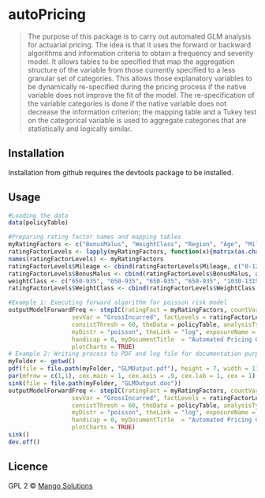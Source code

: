 # autoPricing

> The purpose of this package is to carry out automated GLM
    analysis for actuarial pricing. The idea is that it uses the
    forward or backward algorithms and information criteria to obtain a
    frequency and severity model. It allows tables to be specified that
    map the aggregation structure of the variable from those currently
    specified to a less granular set of categories. This allows those
    explanatory variables to be dynamically re-specified during the
    pricing process if the native variable does not improve the fit of
    the model. The re-specification of the variable categories is done
    if the native variable does not decrease the information criterion;
    the mapping table and a Tukey test on the categorical variable is
    used to aggregate categories that are statistically and logically
    similar.
    
## Installation
Installation from github requires the devtools package to be installed.

## Usage

```R
#Loading the data
data(policyTable)

#Preparing rating factor names and mapping tables 
myRatingFactors <- c("BonusMalus", "WeightClass", "Region", "Age", "Mileage", "Usage")
ratingFactorLevels <- lapply(myRatingFactors, function(x){matrix(as.character(levels(policyTable[,x])))})
names(ratingFactorLevels) <- myRatingFactors
ratingFactorLevels$Mileage <- cbind(ratingFactorLevels$Mileage, c("0-12500", "0-12500", "> 12500"))
ratingFactorLevels$BonusMalus <- cbind(ratingFactorLevels$BonusMalus, as.character(sort(rep(LETTERS[1:7], 2))))
weightClass <- c("650-935", "650-935", "650-935", "650-935", "1030-1315", "1030-1315", "1030-1315", "1030-1315", "1410-1600", "1410-1600", "1410-1600")
ratingFactorLevels$WeightClass <- cbind(ratingFactorLevels$WeightClass, weightClass)

#Example 1: Executing forward algorithm for poisson risk model
outputModelForwardFreq <- stepIC(ratingFact = myRatingFactors, countVar = "NoClaims", 
                  sevVar = "GrossIncurred", factLevels = ratingFactorLevels, timeVar = "Year", selType = "BIC", 
                  consistThresh = 60, theData = policyTable, analysisType = "frequency",
                  myDistr = "poisson", theLink = "log", exposureName = "Exposure",
                  handicap = 0, myDocumentTitle  = "Automated Pricing GLM", theAlg = "forward", 
                  plotCharts = TRUE)
# Example 2: Writing process to PDF and log file for documentation purposes
myFolder <- getwd()
pdf(file = file.path(myFolder, "GLMOutput.pdf"), height = 7, width = 11)
par(mfrow = c(1,1), cex.main = 1, cex.axis = .9, cex.lab = 1, cex = 1)
sink(file = file.path(myFolder, "GLMOutput.doc"))
outputModelForwardFreq <- stepIC(ratingFact = myRatingFactors, countVar = "NoClaims", 
                  sevVar = "GrossIncurred", factLevels = ratingFactorLevels, timeVar = "Year", selType = "BIC", 
                  consistThresh = 60, theData = policyTable, analysisType = "frequency",
                  myDistr = "poisson", theLink = "log", exposureName = "Exposure",
                  handicap = 0, myDocumentTitle  = "Automated Pricing GLM", theAlg = "forward", 
                  plotCharts = TRUE)
sink()
dev.off()
```

## Licence
GPL 2 © [Mango Solutions](https://github.com/mangothecat)